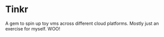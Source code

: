 # Tinkr

A gem to spin up toy vms across different cloud platforms. Mostly just an exercise for myself. WOO!
